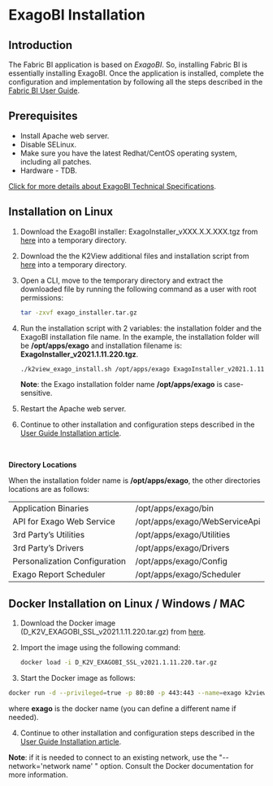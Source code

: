 # ExagoBI Installation

## Introduction

The Fabric BI application is based on *ExagoBI*. So, installing Fabric BI is essentially installing ExagoBI. Once the application is installed, complete the configuration and implementation by following all the steps described in the [Fabric BI User Guide](/articles/38_bi_integration/00_BI_user_guide_overview.md).

## Prerequisites

- Install Apache web server.
- Disable SELinux.
- Make sure you have the latest Redhat/CentOS operating system, including all patches.
- Hardware - TDB.

[Click for more details about ExagoBI Technical Specifications](https://exagobi.com/support/administrators/installation-and-configuration/technical-specifications/).

## Installation on Linux

1. Download the ExagoBI installer: ExagoInstaller_vXXX.X.X.XXX.tgz from [here](https://download.k2view.com/index.php/s/rZLcJXsxVtIyOt5) into a temporary directory.

2. Download the the K2View additional files and installation script from [here](https://download.k2view.com/index.php/s/C8kSG4aDMDbxTOU) into a temporary directory.

3. Open a CLI, move to the temporary directory and extract the downloaded file by running the following command as a user with root permissions:

   ~~~bash
   tar -zxvf exago_installer.tar.gz
   ~~~

4. Run the installation script with 2 variables: the installation folder and the ExagoBI installation file name. 
   In the example, the installation folder will be **/opt/apps/exago** and installation filename is: **ExagoInstaller_v2021.1.11.220.tgz**.

   ~~~bash
   ./k2view_exago_install.sh /opt/apps/exago ExagoInstaller_v2021.1.11.220.tgz
   ~~~

   **Note**: the Exago installation folder name **/opt/apps/exago** is case-sensitive.

5. Restart the Apache web server.

6. Continue to other installation and configuration steps described in the [User Guide Installation article](/articles/38_bi_integration/01_Installation.md).

   ​

**Directory Locations**

When the installation folder name is **/opt/apps/exago**, the other directories locations are as follows:

<table style="border-collapse: collapse; width: 100%;">
<tbody>
<tr>
<td style="width: 50%; height: 18px;">Application Binaries</td>
<td style="width: 50%; height: 18px;">/opt/apps/exago/bin</td>
</tr>
<tr>
<td style="width: 50%; height: 18px;">API for Exago Web Service</td>

<td style="width: 50%; height: 18px;">/opt/apps/exago/WebServiceApi</td>
</tr>
<tr>
<td style="width: 50%; height: 18px;">3rd Party’s Utilities</td>


<td style="width: 50%; height: 18px;">/opt/apps/exago/Utilities</td>
</tr>
<tr>
<td style="width: 50%; height: 18px;">3rd Party’s Drivers</td>

<td style="width: 50%; height: 18px;">/opt/apps/exago/Drivers</td>
</tr>
<tr>
<td style="width: 50%; height: 18px;">Personalization Configuration</td>

<td style="width: 50%; height: 18px;">/opt/apps/exago/Config</td>
</tr>
<tr>
<td style="width: 50%; height: 18px;">Exago Report Scheduler</td>
<td style="width: 50%; height: 18px;">/opt/apps/exago/Scheduler</td>
</tr>
</tbody>
</table>

## Docker Installation on Linux / Windows / MAC

1. Download the Docker image (D_K2V_EXAGOBI_SSL_v2021.1.11.220.tar.gz) from [here](https://download.k2view.com/index.php/s/kPcU0qApu95l9BG).

2. Import the image using the following command:

   ~~~bash
   docker load -i D_K2V_EXAGOBI_SSL_v2021.1.11.220.tar.gz
   ~~~

3. Start the Docker image as follows:
  ~~~bash
  docker run -d --privileged=true -p 80:80 -p 443:443 --name=exago k2view/exago_ssl:v2021.1.11.220
  ~~~
  
  where **exago** is the docker name (you can define a different name if needed).

4. Continue to other installation and configuration steps described in the [User Guide Installation article](/articles/38_bi_integration/01_Installation.md).

**Note**: if it is needed to connect to an existing network, use the "--network='network name' " option. 
Consult the Docker documentation for more information.



